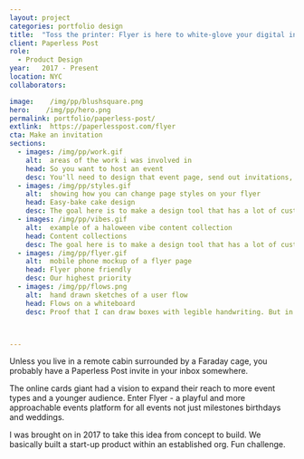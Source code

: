 ```yaml
---
layout: project
categories: portfolio design
title:  "Toss the printer: Flyer is here to white-glove your digital invitations"
client: Paperless Post
role:
  - Product Design
year:   2017 - Present
location: NYC
collaborators:

image:    /img/pp/blushsquare.png
hero:    /img/pp/hero.png
permalink: portfolio/paperless-post/
extlink:  https://paperlesspost.com/flyer
cta: Make an invitation
sections:
  - images: /img/pp/work.gif
    alt:  areas of the work i was involved in
    head: So you want to host an event
    desc: You'll need to design that event page, send out invitations, and you'll need some invite tracking and follow-up tools. We'll try to make this as easy as possible. After all, you've got a party to throw.
  - images: /img/pp/styles.gif
    alt:  showing how you can change page styles on your flyer
    head: Easy-bake cake design
    desc: The goal here is to make a design tool that has a lot of customization power but very little cognitive load on the customer. One of my favorite challenges.
  - images: /img/pp/vibes.gif
    alt:  example of a haloween vibe content collection
    head: Content collections
    desc: The goal here is to make a design tool that has a lot of customization power but very little cognitive load on the customer. One of my favorite challenges.
  - images: /img/pp/flyer.gif
    alt:  mobile phone mockup of a flyer page
    head: Flyer phone friendly
    desc: Our highest priority
  - images: /img/pp/flows.png
    alt:  hand drawn sketches of a user flow
    head: Flows on a whiteboard
    desc: Proof that I can draw boxes with legible handwriting. But in all seriousness, many times we returned to the drawing board to check that we understood the customer needs. From creating your event page, finding and setting the correct RSVP button options, inviting guests, managing guests, oh yeah, and hosting a party. Hopefully we made it easier and more fun.



---
```

Unless you live in a remote cabin surrounded by a Faraday cage, you probably have a Paperless Post invite in your inbox somewhere.

The online cards giant had a vision to expand their reach to more event types and a younger audience. Enter Flyer - a playful and more approachable events platform for all events not just milestones birthdays and weddings.

I was brought on in 2017 to take this idea from concept to build. We basically built a start-up product within an established org. Fun challenge.
